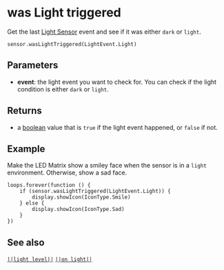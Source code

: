 # was Light triggered

Get the last [Light Sensor](https://www.seeedstudio.com/edu/grove-zero.html "Grove Zero Light Sensor") event and see if it was either `dark` or `light`.

```sig
sensor.wasLightTriggered(LightEvent.Light)
```

## Parameters

* **event**: the light event you want to check for. You can check if the light condition is either `dark` or `light`.

## Returns

* a [boolean](/types/boolean) value that is `true` if the light event happened, or `false` if not.

## Example

Make the LED Matrix show a smiley face when the sensor is in a `light` environment. Otherwise, show a sad face.

```blocks
loops.forever(function () {
    if (sensor.wasLightTriggered(LightEvent.Light)) {
        display.showIcon(IconType.Smile)
    } else {
        display.showIcon(IconType.Sad)
    }
})
```

## See also

[`||light level||`](/reference/sensor/light-level) [`||on light||`](/reference/sensor/on-light)